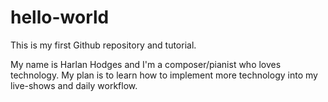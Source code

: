 # hello-world
This is my first Github repository and tutorial.

My name is Harlan Hodges and I'm a composer/pianist who loves technology.  My plan is to learn how to implement more technology into my live-shows and daily workflow.
